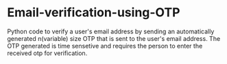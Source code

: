 # Email-verification-using-OTP
Python code to verify a user's email address by sending an automatically generated n(variable) size OTP that is sent to the user's email address. The OTP generated is time sensetive and requires the person to enter the received otp for verification.
